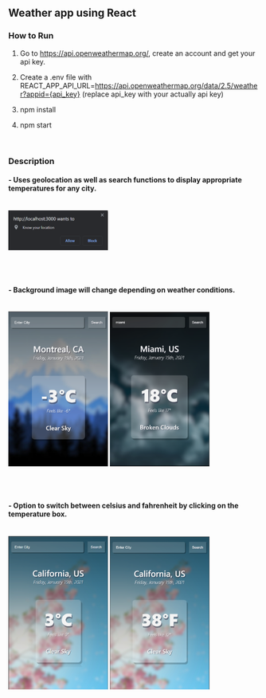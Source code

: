 ## Weather app using React

### How to Run

1. Go to <a>https://api.openweathermap.org/</a>, create an account and get your api key.

2. Create a .env file with REACT_APP_API_URL=https://api.openweathermap.org/data/2.5/weather?appid={api_key} (replace api_key with your actually api key)

3. npm install

4. npm start

<br>

### Description

#### - Uses geolocation as well as search functions to display appropriate temperatures for any city.

<br />

<img width='200' src='./src/assets/screenshots/geolocation.png' />

<br /> <br />

#### - Background image will change depending on weather conditions.

<br />

<img width='200' src='./src/assets/screenshots/sc1.png' />
<img width='200' src='./src/assets/screenshots/sc2.png' />

<br /><br />

#### - Option to switch between celsius and fahrenheit by clicking on the temperature box.

<br />

<img width='200' src='./src/assets/screenshots/sc4.png' />
<img width='200' src='./src/assets/screenshots/sc3.png' />

<br />

